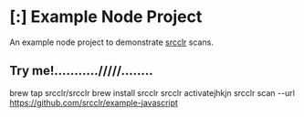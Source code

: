 # [:] Example Node Project

An example node project to demonstrate [srcclr](https://www.srcclr.com) scans.

## Try me!.........../////........


brew tap srcclr/srcclr
brew install srcclr
srcclr activatejhkjn
srcclr scan --url https://github.com/srcclr/example-javascript


